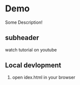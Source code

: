 # Demo


Some Description!

## subheader

watch tutorial on youtube
## Local devlopment 

1. open idex.html in your browser 